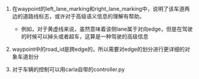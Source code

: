1. 在waypoint的left_lane_marking和right_lane_marking中，说明了该车道两边的道路线标志，或许对于高级语义信息的理解有帮助。
   - 例如，对于黄虚线来说，虽然意味着该侧lane属于对向edge，但是在驾驶的时候可以掉头或者超车，这算是一种驾驶的高级信息

2. waypoint中的road_id是跨edge的，所以需要对edge的划分进行更详细的对象车道划分
3. 对于车辆的控制可以用carla自带的controller.py
